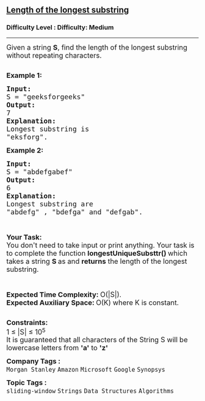<h2><a href="https://www.geeksforgeeks.org/problems/length-of-the-longest-substring3036/1?page=3&category=Arrays,Strings&difficulty=Basic,Easy,Medium&status=unsolved&sortBy=submissions">Length of the longest substring</a></h2><h3>Difficulty Level : Difficulty: Medium</h3><hr><div class="problems_problem_content__Xm_eO"><p><span style="font-size: 18px;">Given a string <strong>S</strong>, find the length of the longest substring without repeating characters. </span></p>
<p><br><span style="font-size: 18px;"><strong>Example 1:</strong></span></p>
<pre><span style="font-size: 18px;"><strong>Input:
</strong>S = "geeksforgeeks"<strong>
Output:
</strong>7
<strong>Explanation:
</strong>Longest substring is
"eksforg".</span></pre>
<p><span style="font-size: 18px;"><strong>Example 2:</strong></span></p>
<pre><span style="font-size: 18px;"><strong>Input:
</strong>S = "abdefgabef"
<strong>Output:
</strong>6
<strong>Explanation:
</strong>Longest substring are
"abdefg" , "bdefga" and "defgab".</span></pre>
<p>&nbsp;</p>
<p><span style="font-size: 18px;"><strong>Your Task:</strong><br>You don't need to take input or print anything. Your task is to complete the function&nbsp;<strong>longestUniqueSubsttr()&nbsp;</strong>which takes a string <strong>S </strong>as&nbsp;and <strong>returns</strong> the length of the longest substring. </span></p>
<p>&nbsp;</p>
<p><span style="font-size: 18px;"><strong>Expected Time Complexity:&nbsp;</strong>O(|S|).<br><strong>Expected Auxiliary Space:&nbsp;</strong>O(K)&nbsp;where K is constant.</span></p>
<div><br><span style="font-size: 18px;"><strong>Constraints:</strong><br>1 ≤ |S| ≤ 10</span><sup><span style="font-size: 15px;">5</span></sup></div>
<div><span style="font-size: 18px;">It is guaranteed that all characters of the String S will be lowercase letters from <strong>'a'</strong> to <strong>'z'</strong></span></div></div><p><span style=font-size:18px><strong>Company Tags : </strong><br><code>Morgan Stanley</code>&nbsp;<code>Amazon</code>&nbsp;<code>Microsoft</code>&nbsp;<code>Google</code>&nbsp;<code>Synopsys</code>&nbsp;<br><p><span style=font-size:18px><strong>Topic Tags : </strong><br><code>sliding-window</code>&nbsp;<code>Strings</code>&nbsp;<code>Data Structures</code>&nbsp;<code>Algorithms</code>&nbsp;